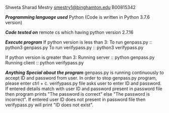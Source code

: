 Shweta Sharad Mestry
smestry1@binghamton.edu
B00815342


***Programming language used***
Python (Code is written in Python 3.7.6 version)

***Code tested on***
remote cs which having python version 2.7.16

***Execute program*** 
If python version is less than 3:
To run genpass.py :: python3 genpass.py
To run verifypass.py :: python3 verifypass.py

If python version is greater than 3:
Running server :: python genpass.py
Running client :: python verifypass.py 

***Anything Special about the program***
genpass.py  is running continuously to accept ID and password from user. In order to stop genpass.py program, please enter ctrl + c.
verifypass.py file asks user to enter ID and password. If entered details match with user ID and password present in password file then program prints "The password is correct" else "The password is incorrect". 
If entered user ID does not present in password file then verifypass.py will print "ID does not exist".